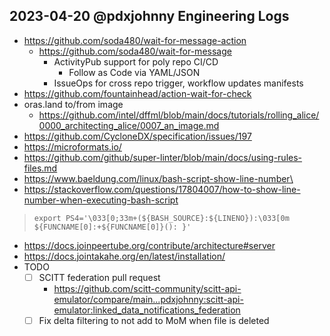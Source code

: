 ## 2023-04-20 @pdxjohnny Engineering Logs

- https://github.com/soda480/wait-for-message-action
  - https://github.com/soda480/wait-for-message
    - ActivityPub support for poly repo CI/CD
      - Follow as Code via YAML/JSON
    - IssueOps for cross repo trigger, workflow updates manifests
- https://github.com/fountainhead/action-wait-for-check
- oras.land to/from image
  - https://github.com/intel/dffml/blob/main/docs/tutorials/rolling_alice/0000_architecting_alice/0007_an_image.md
- https://github.com/CycloneDX/specification/issues/197
- https://microformats.io/
- https://github.com/github/super-linter/blob/main/docs/using-rules-files.md
- https://www.baeldung.com/linux/bash-script-show-line-number\
- https://stackoverflow.com/questions/17804007/how-to-show-line-number-when-executing-bash-script

> ```console
> export PS4='\033[0;33m+(${BASH_SOURCE}:${LINENO}):\033[0m ${FUNCNAME[0]:+${FUNCNAME[0]}(): }'
> ```

- https://docs.joinpeertube.org/contribute/architecture#server
- https://docs.jointakahe.org/en/latest/installation/
- TODO
  - [ ] SCITT federation pull request
    - https://github.com/scitt-community/scitt-api-emulator/compare/main...pdxjohnny:scitt-api-emulator:linked_data_notifications_federation
  - [ ] Fix delta filtering to not add to MoM when file is deleted